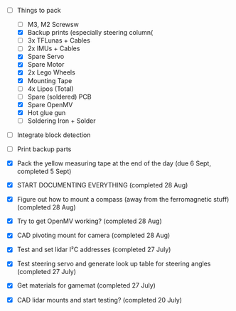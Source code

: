 - [ ] Things to pack
    - [ ] M3, M2 Screwsw
    - [x] Backup prints (especially steering column(
    - [ ] 3x TFLunas + Cables
    - [ ] 2x IMUs + Cables
    - [x] Spare Servo
    - [x] Spare Motor
    - [x] 2x Lego Wheels
    - [x] Mounting Tape
    - [ ] 4x Lipos (Total)
    - [ ] Spare (soldered) PCB
    - [x] Spare OpenMV
    - [x] Hot glue gun
    - [ ] Soldering Iron + Solder
- [ ] Integrate block detection
- [ ] Print backup parts
- [x] Pack the yellow measuring tape at the end of the day (due 6 Sept, completed 5 Sept)
- [x] START DOCUMENTING EVERYTHING (completed 28 Aug)
- [x] Figure out how to mount a compass (away from the ferromagnetic stuff) (completed 28 Aug)
- [x] Try to get OpenMV working? (completed 28 Aug)
- [x] CAD pivoting mount for camera (completed 28 Aug)
- [x] Test and set lidar I²C addresses (completed 27 July)
- [x] Test steering servo and generate look up table for steering angles (completed 27 July)
- [x] Get materials for gamemat (completed 27 July)
- [x] CAD lidar mounts and start testing? (completed 20 July)

